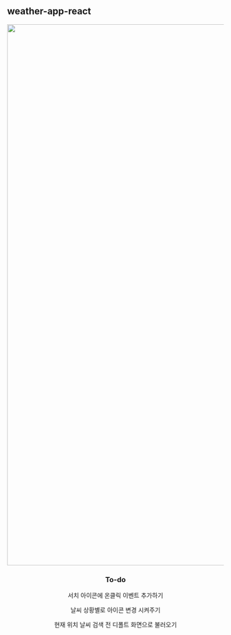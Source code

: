 ## weather-app-react

<div align="center">
<img width="1257" alt="Screenshot 2023-09-28 at 9 16 17 AM" src="https://github.com/anniekang-dev/weather-app-react/assets/137893369/184024aa-64db-479a-92c8-ca5f569172eb">

### To-do
서치 아이콘에 온클릭 이벤트 추가하기

날씨 상황별로 아이콘 변경 시켜주기

현재 위치 날씨 검색 전 디폴트 화면으로 불러오기
</div>
